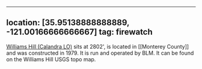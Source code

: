 
---
location: [35.95138888888889, -121.00166666666667]
tag: firewatch
---

[Williams Hill (Calandra LO)](http://www.peakbagging.com/CALookoutPhotos/Williams-Calandra.html) sits at 2802', is located in [[Monterey County]] and was constructed in 1979. It is run and operated by BLM. It can be found on the Williams Hill USGS topo map.
